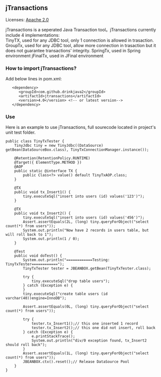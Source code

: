 ## jTransactions
Licenses: [Apache 2.0](http://www.apache.org/licenses/LICENSE-2.0) 

jTransactions is a seperated Java Transaction  tool。jTransactions currently include 4 implementations:   
TinyTX, used for any JDBC tool, only 1 connection is allowed in trasaction.  
GroupTx, used for any JDBC tool, allow more connection in trasaction but it does not guarantee transactions' integrity.
SpringTx, used in Spring environment
jFinalTx, used in JFinal environment
  
### How to import jTransactions?  
Add below lines in pom.xml: 
```
   <dependency>  
      <groupId>com.github.drinkjava2</groupId>  
      <artifactId>jtransactions</artifactId>  
      <version>4.0</version> <!-- or latest version-->  
   </dependency>
``` 

### Use
Here is an example to use jTransactions, full sourecode located in project's unit test folder.  
```
public class TinyTxTester {
	TinyJdbc tiny = new TinyJdbc((DataSource) getBean(DataSourceBox.class), TinyTxConnectionManager.instance());

	@Retention(RetentionPolicy.RUNTIME)
	@Target({ ElementType.METHOD })
	@AOP
	public static @interface TX {
		public Class<?> value() default TinyTxAOP.class;
	}

	@TX
	public void tx_Insert1() {
		tiny.executeSql("insert into users (id) values('123')");
	}

	@TX
	public void tx_Insert2() {
		tiny.executeSql("insert into users (id) values('456')");
		Assert.assertEquals(2L, (long) tiny.queryForObject("select count(*) from users"));
		System.out.println("Now have 2 records in users table, but will roll back to 1");
		System.out.println(1 / 0);
	}

	@Test
	public void doTest() {
		System.out.println("============Testing: TinyTxTester============");
		TinyTxTester tester = JBEANBOX.getBean(TinyTxTester.class);

		try {
			tiny.executeSql("drop table users");
		} catch (Exception e) {
		}
		tiny.executeSql("create table users (id varchar(40))engine=InnoDB");

		Assert.assertEquals(0L, (long) tiny.queryForObject("select count(*) from users"));

		try {
			tester.tx_Insert1();// this one inserted 1 record
			tester.tx_Insert2();// this one did not insert, roll back
		} catch (Exception e) {
			e.printStackTrace();
			System.out.println("div/0 exception found, tx_Insert2 should roll back");
		}
		Assert.assertEquals(1L, (long) tiny.queryForObject("select count(*) from users"));
		JBEANBOX.ctx().reset();// Release DataSource Pool
	}
}
```